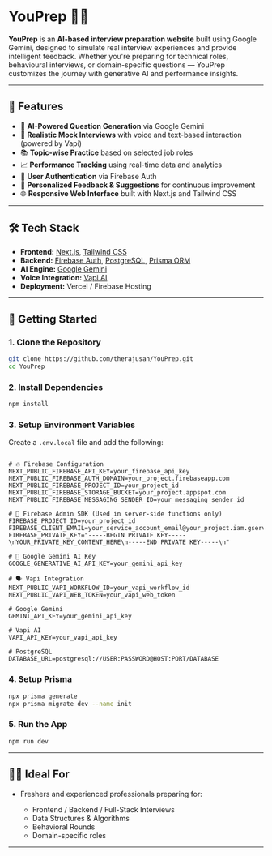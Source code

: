 # YouPrep 🤖🎯

**YouPrep** is an **AI-based interview preparation website** built using Google Gemini, designed to simulate real interview experiences and provide intelligent feedback. Whether you're preparing for technical roles, behavioural interviews, or domain-specific questions — YouPrep customizes the journey with generative AI and performance insights.

---

## 🚀 Features

- 🔮 **AI-Powered Question Generation** via Google Gemini
- 💬 **Realistic Mock Interviews** with voice and text-based interaction (powered by Vapi)
- 📚 **Topic-wise Practice** based on selected job roles
- 📈 **Performance Tracking** using real-time data and analytics
- 🔐 **User Authentication** via Firebase Auth
- 🧠 **Personalized Feedback & Suggestions** for continuous improvement
- 🌐 **Responsive Web Interface** built with Next.js and Tailwind CSS

---

## 🛠 Tech Stack

- **Frontend:** [Next.js](https://nextjs.org/), [Tailwind CSS](https://tailwindcss.com/)
- **Backend:** [Firebase Auth](https://firebase.google.com/products/auth), [PostgreSQL](https://www.postgresql.org/), [Prisma ORM](https://www.prisma.io/)
- **AI Engine:** [Google Gemini](https://deepmind.google/technologies/gemini/)
- **Voice Integration:** [Vapi AI](https://www.vapi.ai/)
- **Deployment:** Vercel / Firebase Hosting

---

## 🔧 Getting Started

### 1. Clone the Repository

```bash
git clone https://github.com/therajusah/YouPrep.git
cd YouPrep
````

### 2. Install Dependencies

```bash
npm install
```

### 3. Setup Environment Variables

Create a `.env.local` file and add the following:

```env

# 🔥 Firebase Configuration
NEXT_PUBLIC_FIREBASE_API_KEY=your_firebase_api_key
NEXT_PUBLIC_FIREBASE_AUTH_DOMAIN=your_project.firebaseapp.com
NEXT_PUBLIC_FIREBASE_PROJECT_ID=your_project_id
NEXT_PUBLIC_FIREBASE_STORAGE_BUCKET=your_project.appspot.com
NEXT_PUBLIC_FIREBASE_MESSAGING_SENDER_ID=your_messaging_sender_id

# 🔐 Firebase Admin SDK (Used in server-side functions only)
FIREBASE_PROJECT_ID=your_project_id
FIREBASE_CLIENT_EMAIL=your_service_account_email@your_project.iam.gserviceaccount.com
FIREBASE_PRIVATE_KEY="-----BEGIN PRIVATE KEY-----\nYOUR_PRIVATE_KEY_CONTENT_HERE\n-----END PRIVATE KEY-----\n"

# 🤖 Google Gemini AI Key
GOOGLE_GENERATIVE_AI_API_KEY=your_gemini_api_key

# 🗣️ Vapi Integration
NEXT_PUBLIC_VAPI_WORKFLOW_ID=your_vapi_workflow_id
NEXT_PUBLIC_VAPI_WEB_TOKEN=your_vapi_web_token

# Google Gemini
GEMINI_API_KEY=your_gemini_api_key

# Vapi AI
VAPI_API_KEY=your_vapi_api_key

# PostgreSQL
DATABASE_URL=postgresql://USER:PASSWORD@HOST:PORT/DATABASE
```

### 4. Setup Prisma

```bash
npx prisma generate
npx prisma migrate dev --name init
```

### 5. Run the App

```bash
npm run dev
```

---

## 🧑‍🎓 Ideal For

* Freshers and experienced professionals preparing for:

  * Frontend / Backend / Full-Stack Interviews
  * Data Structures & Algorithms
  * Behavioral Rounds
  * Domain-specific roles

---

